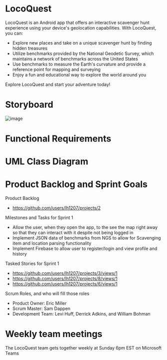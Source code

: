 # LocoQuest

LocoQuest is an Android app that offers an interactive scavenger hunt experience using your device's geolocation capabilities. With LocoQuest, you can:

- Explore new places and take on a unique scavenger hunt by finding hidden treasures
- Utilize benchmarks provided by the National Geodetic Survey, which maintains a network of benchmarks across the United States
- Use benchmarks to measure the Earth's curvature and provide a reference point for mapping and surveying
- Enjoy a fun and educational way to explore the world around you

Explore LocoQuest and start your adventure today!

# Storyboard

![image](https://user-images.githubusercontent.com/100445409/221301453-a6a2fe92-ed45-47a8-b9bc-bdd27a5b6e23.png)

# Functional Requirements

# UML Class Diagram

# Product Backlog and Sprint Goals

Product Backlog
 - https://github.com/users/lh1207/projects/2

Milestones and Tasks for Sprint 1
  - Allow the user, when they open the app, to the see the map right away so that they can interact with it despite not being logged in
  - Implement JSON data of benchmarks from NGS to allow for Scavenging item and location parsing functionality
  - Implement Firebase to allow user to register/login and view profile and history

Tasked Stories for Sprint 1
  - https://github.com/users/lh1207/projects/3/views/1
  - https://github.com/users/lh1207/projects/8/views/1
  - https://github.com/users/lh1207/projects/6/views/1

Scrum Roles, and who will fill those roles
  - Product Owner: Eric Miller
  - Scrum Master: Sam Dappen
  - Development Team: Levi Huff, Derrick Adkins, and William Bohman

# Weekly team meetings
The LocoQuest team gets together weekly at Sunday 6pm EST on Microsoft Teams
